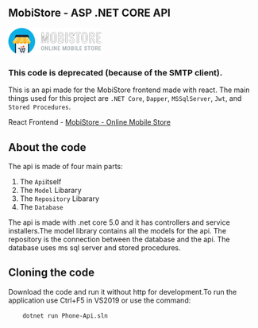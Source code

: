 ## MobiStore - ASP .NET CORE API

![MobiStore](/logo2.png?raw=true "MobiStore")
### This code is deprecated (because of the SMTP client).  

This is an api made for the MobiStore frontend made with react.
The main things used for this project are `.NET Core`, `Dapper`, `MSSqlServer`, `Jwt`, and `Stored Procedures`.

React Frontend - [MobiStore - Online Mobile Store](https://github.com/Veljko28/Phone-Ui)

## About the code

The api is made of four main parts:
1. The `Api`itself
2. The `Model` Libarary
3. The `Repository` Libarary
4. The `Database`

The api is made with .net core 5.0 and it has controllers and service installers.The model library contains all the models for the api. The repository is the connection between the database and the api. The database uses ms sql server and stored procedures.

## Cloning the code 

Download the code and run it without http for development.To run the application use Ctrl+F5 in VS2019 or use the command:
```bash
    dotnet run Phone-Api.sln
```



